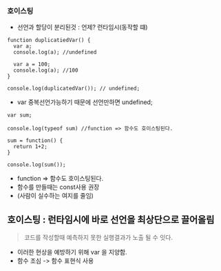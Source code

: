 ### 호이스팅

- 선언과 할당이 분리된것 : 언제? 런타임시(동작할 떄)
```
function duplicatiedVar() {
  var a;
  console.log(a); //undefined
  
  var a = 100;
  console.log(a); //100
}

console.log(duplicatedVar()); // undefined;
```

- var 중복선언가능하기 때문에 선언만하면 undefined;

```
var sum;

console.log(typeof sum) //function => 함수도 호이스팅된다.

sum = function() {
  return 1+2;
}

console.log(sum());
```

- function => 함수도 호이스팅된다.
- 함수를 만들때는 const사용 권장
- (사람이 실수하는 여지를 줄임)


## 호이스팅 : 런타임시에 바로 선언을 최상단으로 끌어올림
> 코드를 작성할때 예측하지 못한 실행결과가 노출 될 수 잇다.

- 이러한 현상을 예방하기 위해 var 을  지양함.
- 함수 조심 -> 함수 표현식 사용



